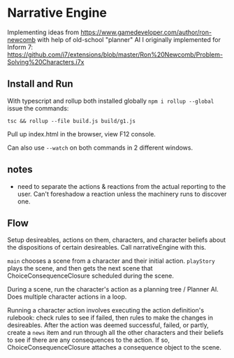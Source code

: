 # Narrative Engine

Implementing ideas from https://www.gamedeveloper.com/author/ron-newcomb with help of old-school "planner" AI I originally implemented for Inform 7: https://github.com/i7/extensions/blob/master/Ron%20Newcomb/Problem-Solving%20Characters.i7x

## Install and Run

With typescript and rollup both installed globally `npm i rollup --global` issue the commands:

`tsc && rollup --file build.js build/g1.js`

Pull up index.html in the browser, view F12 console.

Can also use `--watch` on both commands in 2 different windows.

## notes

- need to separate the actions & reactions from the actual reporting to the user. Can't foreshadow a reaction unless the machinery runs to discover one.

## Flow

Setup desireables, actions on them, characters, and character beliefs about the dispositions of certain desireables. Call narrativeEngine with this.

`main` chooses a scene from a character and their initial action. `playStory` plays the scene, and then gets the next scene that ChoiceConsequenceClosure scheduled during the scene.

During a scene, run the character's action as a planning tree / Planner AI. Does multiple character actions in a loop.

Running a character action involves executing the action definition's rulebook: check rules to see if failed, then rules to make the changes in desireables. After the action was deemed successful, failed, or partly, create a `news` item and run through all the other characters and their beliefs to see if there are any consequences to the action. If so, ChoiceConsequenceClosure attaches a consequence object to the scene.
